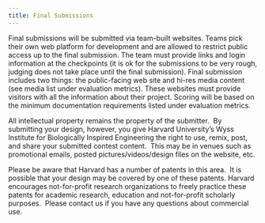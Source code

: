 ```yaml
---
title: Final Submissions
---
```

Final submissions will be submitted via team-built websites. Teams pick their own web platform for development and are allowed to restrict public access up to the final submission. The team must provide links and login information at the checkpoints (it is ok for the submissions to be very rough, judging does not take place until the final submission). Final submission includes two things: the public-facing web site and hi-res media content (see media list under evaluation metrics). These websites must provide visitors with all the information about their project. Scoring will be based on the minimum documentation requirements listed under evaluation metrics.

All intellectual property remains the property of the submitter.  By submitting your design, however, you give Harvard University’s Wyss Institute for Biologically Inspired Engineering the right to use, remix, post, and share your submitted contest content.  This may be in venues such as promotional emails, posted pictures/videos/design files on the website, etc. 

Please be aware that Harvard has a number of patents in this area.  It is possible that your design may be covered by one of these patents. Harvard encourages not-for-profit research organizations to freely practice these patents for academic research, education and not-for-profit scholarly purposes.  Please contact us if you have any questions about commercial use.
